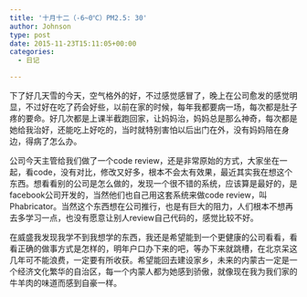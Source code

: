 ```yaml
---
title: '十月十二（-6~0℃）PM2.5: 30'
author: Johnson
type: post
date: 2015-11-23T15:11:05+00:00
categories:
  - 日记

---
```

下了好几天雪的今天，空气格外的好，不过感觉感冒了，晚上在公司愈发的感觉明显，不过好在吃了药会好些，以前在家的时候，每年我都要病一场，每次都是肚子疼的要命。好几次都是上课半截跑回家，让妈妈治，妈妈总是那么神奇，每次都是她给我治好，还能吃上好吃的，当时就特别害怕以后出门在外，没有妈妈陪在身边，得病了怎么办。

公司今天主管给我们做了一个code review，还是非常原始的方式，大家坐在一起，看code，没有对比，修改又好多，根本不会太有效果，最近其实我在想这个东西。想看看别的公司是怎么做的，发现一个很不错的系统，应该算是最好的，是facebook公司开发的，当然他们也自己用这套系统来做code review，叫Phabricator。当然这个东西想在公司推行，也是有巨大的阻力，人们根本不想再去多学习一点，也没有愿意让别人review自己代码的，感觉比较不好。

在威盛我发现我学不到我想学的东西，我还是希望能到一个更健康的公司看看，看看正确的做事方式是怎样的，明年户口办下来的吧，等办下来就跳槽，在北京呆这几年可不能浪费，一定要有所收获。希望能回去建设家乡，未来的内蒙古一定是一个经济文化繁华的自治区，每一个内蒙人都为她感到骄傲，就像现在我为我们家的牛羊肉的味道而感到自豪一样。